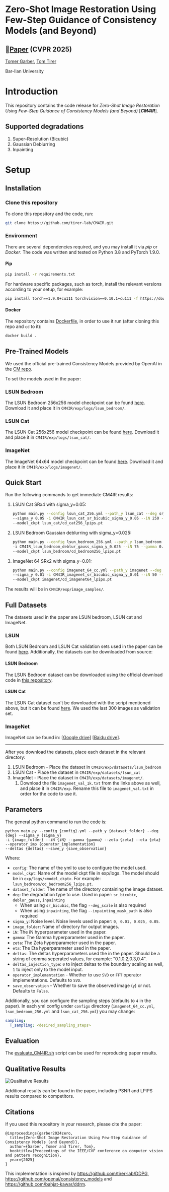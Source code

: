 # Zero-Shot Image Restoration Using Few-Step Guidance of Consistency Models (and Beyond)

## 📖[**Paper**](https://arxiv.org/abs/2412.20596.pdf) (CVPR 2025)

[Tomer Garber](https://scholar.google.com/citations?user=-ZciND8AAAAJ), [Tom Tirer](https://scholar.google.com/citations?user=_6bZV20AAAAJ)

Bar-Ilan University

# Introduction

This repository contains the code release for *Zero-Shot Image Restoration Using Few-Step Guidance of Consistency Models (and Beyond)* [***CM4IR***].

## Supported degradations

1. Super-Resolution (Bicubic)
2. Gaussian Deblurring
3. Inpainting

# Setup

## Installation

### Clone this repository

To clone this repository and the code, run:

```bash
git clone https://github.com/tirer-lab/CM4IR.git
```

### Environment

There are several dependencies required, and you may install it via *pip* or *Docker*.
The code was written and tested on Python 3.8 and PyTorch 1.9.0.

#### Pip

```bash
pip install -r requirements.txt
```

For hardware specific packages, such as torch, install the relevant versions according to your setup, for example:

```bash
pip install torch==1.9.0+cu111 torchvision==0.10.1+cu111 -f https://download.pytorch.org/whl/torch_stable.html
```

#### Docker

The repository contains [Dockerfile](Dockerfile), in order to use it run (after cloning this repo and `cd` to it):

```bash
docker build .
```

## Pre-Trained Models
We used the official pre-trained Consistency Models provided by OpenAI in the [CM repo](https://github.com/openai/consistency_models?tab=readme-ov-file#pre-trained-models).

To set the models used in the paper:

### LSUN Bedroom
The LSUN Bedroom 256x256 model checkpoint can be
found [here](https://openaipublic.blob.core.windows.net/consistency/cd_bedroom256_lpips.pt).
Download it and place it in `CM4IR/exp/logs/lsun_bedroom/`.

### LSUN Cat
The LSUN Cat 256x256 model checkpoint can be
found [here](https://openaipublic.blob.core.windows.net/consistency/cd_cat256_lpips.pt).
Download it and place it in `CM4IR/exp/logs/lsun_cat/`.

### ImageNet
The ImageNet 64x64 model checkpoint can be
found [here](https://openaipublic.blob.core.windows.net/consistency/cd_imagenet64_lpips.pt).
Download it and place it in `CM4IR/exp/logs/imagenet/`.

## Quick Start
Run the following commands to get immediate CM4IR results:

1. LSUN Cat SRx4 with sigma_y=0.05:
    ```bash
    python main.py --config lsun_cat_256.yml --path_y lsun_cat --deg sr_bicubic --deg_scale 4 \
   --sigma_y 0.05 -i CM4IR_lsun_cat_sr_bicubic_sigma_y_0.05 --iN 250 --gamma 0.2 \
   --model_ckpt lsun_cat/cd_cat256_lpips.pt
    ```

2. LSUN Bedroom Gaussian deblurring with sigma_y=0.025:
    ```bash
    python main.py --config lsun_bedroom_256.yml --path_y lsun_bedroom --deg deblur_gauss --sigma_y 0.025 \
    -i CM4IR_lsun_bedroom_deblur_gauss_sigma_y_0.025 --iN 75 --gamma 0.01 --zeta 3 \
   --model_ckpt lsun_bedroom/cd_bedroom256_lpips.pt
    ```
3. ImageNet 64 SRx2 with sigma_y=0.01:
    ```bash
    python main.py --config imagenet_64_cc.yml --path_y imagenet --deg sr_bicubic --deg_scale 2 \
   --sigma_y 0.01 -i CM4IR_imagenet_sr_bicubic_sigma_y_0.01 --iN 50 --gamma 0.01 \
   --model_ckpt imagenet/cd_imagenet64_lpips.pt
    ```

The results will be in `CM4IR/exp/image_samples/`.
## Full Datasets

The datasets used in the paper are LSUN bedroom, LSUN cat and ImageNet.
### LSUN
Both LSUN Bedroom and LSUN Cat validation sets used in the paper can be found [here](https://drive.google.com/drive/folders/1umSbW_91LTJuK11Il_pmleC4OPei7LAE?usp=sharing).
Additionally, the datasets can be downloaded from source:

#### LSUN Bedroom
The LSUN Bedroom dataset can be downloaded using the official download code in [this repository](https://github.com/fyu/lsun).

#### LSUN Cat
The LSUN Cat dataset can't be downloaded with the script mentioned above, but it can be found [here](http://dl.yf.io/lsun/objects/).
We used the last 300 images as validation set.

### ImageNet
ImageNet can be found in: 
[[Google drive](https://drive.google.com/drive/folders/1cSCTaBtnL7OIKXT4SVME88Vtk4uDd_u4?usp=sharing)] [[Baidu drive](https://pan.baidu.com/s/1tQaWBqIhE671v3rrB-Z2mQ?pwd=twq0)].

---
After you download the datasets, place each dataset in the relevant directory:

1. LSUN Bedroom - Place the dataset in `CM4IR/exp/datasets/lsun_bedroom`
2. LSUN Cat - Place the dataset in `CM4IR/exp/datasets/lsun_cat`
3. ImageNet - Place the dataset in `CM4IR/exp/datasets/imagenet/`.
   1. Download the file `imagenet_val_1k.txt` from the links above as well, and place it in `CM4IR/exp`. Rename this file to `imagenet_val.txt` in order for the code to use it.


## Parameters

The general python command to run the code is:
```
python main.py --config {config}.yml --path_y {dataset_folder} --deg {deg} --sigma_y {sigma_y}
-i {image_folder} --iN {iN} --gamma {gamma} --zeta {zeta} --eta {eta} --operator_imp {operator_implementation} 
--deltas {deltas} --save_y {save_observation}
```

Where:

- `config`: The name of the yml to use to configure the model used.
- `model_ckpt`: Name of the model ckpt file in exp/logs. The model should be in `exp/logs/<model_ckpt>`. For example: `lsun_bedroom/cd_bedroom256_lpips.pt`.
- `dataset_folder`: The name of the directory containing the image dataset.
- `deg`: the degradation type to use. Used in paper: `sr_bicubic`, `deblur_gauss`, `inpainting`
    - When using `sr_bicubic`, the flag `--deg_scale` is also required
    - When using `inpainting`, the flag `--inpainting_mask_path` is also required
- `sigma_y`: Noise level. Noise levels used in paper: `0, 0.01, 0.025, 0.05`.
- `image_folder`: Name of directory for output images.
- `iN`: The iN hyperparameter used in the paper.
- `gamma`: The Gamma hyperparameter used in the paper.
- `zeta`: The Zeta hyperparameter used in the paper.
- `eta`: The Eta hyperparameter used in the paper.
- `deltas`: The deltas hyperparameters used the in the paper. Should be a string of comma seperated values, for example: "0.1,0.2,0.3,0.4".
- `deltas_injection_type`: `0` to inject deltas to the boundary scaling as well, `1` to inject only to the model input.
- `operator_implementation` - Whether to use `SVD` or `FFT` operator implementations. Defaults to `SVD`.
- `save_observation` - Whether to save the observed image (`y`) or not. Defaults to `False`.


Additionally, you can configure the sampling steps (defaults to `4` in the paper). In each yml config under `configs` directory
(`imagenet_64_cc.yml`, `lsun_bedroom_256.yml` and `lsun_cat_256.yml`) you may change:
```yaml
sampling:
  T_sampling: <desired_sampling_steps>
```

## Evaluation

The [evaluate_CM4IR.sh](evaluate_CM4IR.sh) script can be used for reproducing paper results.


## Qualitative Results

![Qualitative Results](figs/qualitative_results.png)

Additional results can be found in the paper, including PSNR and LPIPS results compared to competitors.

## Citations
If you used this repository in your research, please cite the paper:
```
@inproceedings{garber2024zero,
  title={Zero-Shot Image Restoration Using Few-Step Guidance of Consistency Models (and Beyond)},
  author={Garber, Tomer and Tirer, Tom},
  booktitle={Proceedings of the IEEE/CVF conference on computer vision and pattern recognition},
  year={2025}
}
```

This implementation is inspired by https://github.com/tirer-lab/DDPG, https://github.com/openai/consistency_models and https://github.com/bahjat-kawar/ddrm.




